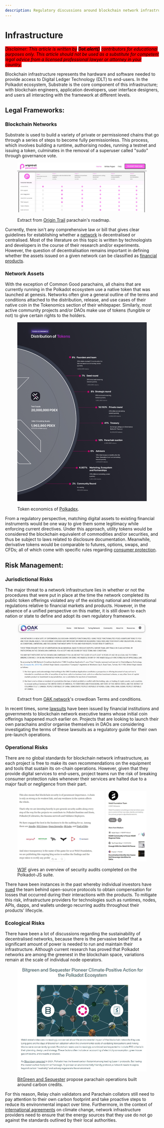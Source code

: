 ```yaml
---
description: Regulatory discussions around blockchain network infrastructure.
---
```


# Infrastructure

_<mark style="background-color:red;">Disclaimer: This article is written by</mark> <mark style="background-color:red;"></mark><mark style="background-color:red;">**Dot.alert()**</mark> <mark style="background-color:red;"></mark><mark style="background-color:red;">contributors for educational purposes only. This article should not be used as a substitute for competent legal advice from a licensed professional lawyer or attorney in your country.</mark>_



Blockchain infrastructure represents the hardware and software needed to provide access to Digital Ledger Technology (DLT) to end-users. In the Polkadot ecosystem, Substrate is the core component of this infrastructure; with blockchain engineers, application developers, user interface designers, and users all interacting with the framework at different levels.



## Legal Frameworks:

### Blockchain Networks

Substrate is used to build a variety of private or permissioned chains that go through a series of steps to become fully permissionless. This process, which involves building a runtime, authorising nodes, running a testnet and issuing a token, culminates in the removal of a superuser called "sudo" through governance vote.&#x20;

<figure><img src="../../../.gitbook/assets/R_NOTrail.JPG" alt="An overview of the roadmap for OriginTrail parachain."><figcaption><p>Extract from <a href="https://parachain.origintrail.io/">Origin Trail</a> parachain's roadmap.</p></figcaption></figure>

Currently, there isn't any comprehensive law or bill that gives clear guidelines for establishing whether a [network](https://dot-alert.gitbook.io/dot.alert/content/5.regulations/networks) is decentralised or centralised. Most of the literature on this topic is written by technologists and developers in the course of their research and/or experiments. However, the question of decentralisation remains important in defining whether the assets issued on a given network can be classified as [financial products](https://www.consilium.europa.eu/en/press/press-releases/2022/06/30/digital-finance-agreement-reached-on-european-crypto-assets-regulation-mica/).



### Network Assets

With the exception of Common Good parachains, all chains that are currently running in the Polkadot ecosystem use a native token that was launched at genesis. Networks often give a general outline of the terms and conditions attached to the distribution, release, and use cases of their native coin in the Tokenomics section of their whitepaper. Similarly, most active community projects and/or DAOs make use of tokens (fungible or not) to give certain rights to the holders.&#x20;

<figure><img src="../../../.gitbook/assets/R_NPolkadex.jpg" alt="An overview of the token distribution schedule on Polkadex network."><figcaption><p>Token economics of <a href="https://polkadex.trade/">Polkadex</a>.</p></figcaption></figure>

From a regulatory perspective, matching digital assets to existing financial instruments would be one way to give them some legitimacy while enforcing current directives. Under this approach, utility tokens would be considered the blockchain equivalent of commodities and/or securities, and thus be subject to laws related to disclosure documentation. Meanwhile, derivative tokens would be comparable to futures, options, swaps, and CFDs; all of which come with specific rules regarding [consumer protection](https://www.sec.gov/news/speech/gensler-sec-speaks-090822).&#x20;



## Risk Management:&#x20;

### Jurisdictional Risks

The major threat to a network infrastructure lies in whether or not the procedures that were put in place at the time the network completed its public token offerings violated any of the existing national and international regulations relative to financial markets and products. However, in the absence of a unified perspective on this matter, it is still down to each nation or state to define and adopt its own regulatory framework.

<figure><img src="../../../.gitbook/assets/R_NOAK.JPG" alt="A sample of OAK network&#x27;s Terms and conditions for their crowdloan campaign."><figcaption><p>Extract from <a href="https://oak.tech/terms/">OAK network</a>'s crowdloan Terms and conditions.</p></figcaption></figure>

In recent times, some [lawsuits](https://www.sec.gov/news/press-release/2020-338) have been issued by financial institutions and governments to blockchain network executive teams whose initial coin offerings happened much earlier on. Projects that are looking to launch their own parachains and/or organise themselves in DAOs are considering investigating the terms of these lawsuits as a regulatory guide for their own pre-launch operations.&#x20;



### Operational Risks

There are no global standards for blockchain network infrastructure, as each project is free to make its own recommendations on the equipment and tools that sustain its on-chain operations. However, given that they provide digital services to end-users, project teams run the risk of breaking consumer protection rules whenever their services are halted due to a major fault or negligence from their part.

<figure><img src="../../../.gitbook/assets/R_NW3F.JPG" alt="An overview of security audits performed on the Polkadot-JS suite."><figcaption><p><a href="https://medium.com/web3foundation/the-polkadot-genesis-security-audits-hub-4d8b65e7f564">W3F</a> gives an overview of security audits completed on the Polkadot-JS suite.</p></figcaption></figure>

There have been instances in the past whereby individual investors have [sued](https://www.classaction.org/news/scam-tokens-class-action-alleges-uniswap-labs-has-done-nothing-to-stop-rampant-fraud-on-crypto-exchange) the team behind open-source protocols to obtain compensation for losses that occurred during their interactions with the products. To mitigate this risk, infrastructure providers for technologies such as runtimes, nodes, APIs, dapps, and wallets undergo recurring audits throughout their products' lifecycle.



### Ecological Risks

There have been a lot of discussions regarding the sustainability of decentralised networks, because there is the pervasive belief that a significant amount of power is needed to run and maintain their infrastructure. Although current research has proved that Polkadot networks are among the greenest in the blockchain space, variations remain at the scale of individual node operators.

<figure><img src="../../../.gitbook/assets/R_NSequester.JPG" alt="A summary of BitGreen and Sequester&#x27;s proposal to implement eco-friendly solutions in the Polkadot ecosystem."><figcaption><p><a href="https://bitgreen.org/blog/polkadot-climate-positive">BitGreen and Sequester</a> propose parachain operations built around carbon credits.</p></figcaption></figure>

For this reason, Relay chain validators and Parachain collators still need to pay attention to their own carbon footprint and take proactive steps to reduce its environmental impact over time. Furthermore, in the context of [international agreements](https://www.whitehouse.gov/ostp/news-updates/2022/09/08/fact-sheet-climate-and-energy-implications-of-crypto-assets-in-the-united-states/) on climate change, network infrastructure providers need to ensure that the energy sources that they use do not go against the standards outlined by their local authorities.&#x20;

